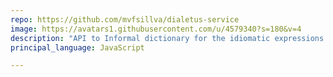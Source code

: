 ```yaml
---
repo: https://github.com/mvfsillva/dialetus-service
image: https://avatars1.githubusercontent.com/u/4579340?s=180&v=4
description: "API to Informal dictionary for the idiomatic expressions that each Brazilian region It has"
principal_language: JavaScript

---
```

